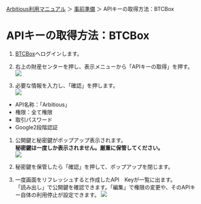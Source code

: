 [Arbitious利用マニュアル](../README.md) ＞ [事前準備](./README.md) ＞ APIキーの取得方法：BTCBox

# APIキーの取得方法：BTCBox

1. [BTCBox](https://www.btcbox.co.jp/user/login/)へログインします。  

1. 右上の財産センターを押し、表示メニューから「APIキーの取得」を押す。
![](https://www.btcbox.co.jp/images/jubi/api-1.jpg)

1. 必要な情報を入力し、「確認」を押します。  
![](https://www.btcbox.co.jp/images/jubi/api-2.jpg)
  - API名称：「Arbitious」
  - 権限：全て権限
  - 取引パスワード
  - Google2段階認証

1. 公開鍵と秘密鍵がポップアップ表示されます。  
**秘密鍵は一度しか表示されません。厳重に保管してください。**  
![](https://www.btcbox.co.jp/images/jubi/api-3.jpg)

1. 秘密鍵を保管したら「確認」を押して、ポップアップを閉じます。

1. 一度画面をリフレッシュすると作成したAPI　Keyが一覧に出ます。  
「読み出し」で公開鍵を確認できます。「編集」で権限の変更や、そのAPIキー自体の利用停止が設定できます。
![](https://www.btcbox.co.jp/images/jubi/api-4.jpg)
